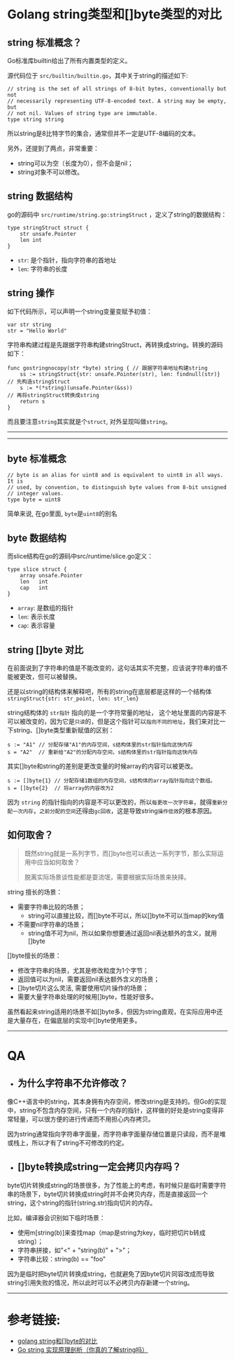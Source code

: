 # Golang string类型和[]byte类型的对比

## **string 标准概念？**

Go标准库builtin给出了所有内置类型的定义。 

源代码位于 `src/builtin/builtin.go`，其中关于string的描述如下:
```
// string is the set of all strings of 8-bit bytes, conventionally but not
// necessarily representing UTF-8-encoded text. A string may be empty, but
// not nil. Values of string type are immutable.
type string string
```
所以string是8比特字节的集合，通常但并不一定是UTF-8编码的文本。

另外，还提到了两点，非常重要：
- string可以为空（长度为0），但不会是nil；
- string对象不可以修改。

## **string 数据结构**
go的源码中 `src/runtime/string.go:stringStruct` ，定义了string的数据结构：

```
type stringStruct struct {
    str unsafe.Pointer
    len int
}
```

- `str`: 是个指针，指向字符串的首地址
- `len`: 字符串的长度

## **string 操作**

如下代码所示，可以声明一个string变量变赋予初值：
```
var str string
str = "Hello World"
```
字符串构建过程是先跟据字符串构建stringStruct，再转换成string。转换的源码如下：
```
func gostringnocopy(str *byte) string { // 跟据字符串地址构建string
	ss := stringStruct{str: unsafe.Pointer(str), len: findnull(str)} // 先构造stringStruct
	s := *(*string)(unsafe.Pointer(&ss))                             // 再将stringStruct转换成string
	return s
}
```
而且要注意`string`其实就是个`struct`, 对外呈现叫做`string`。

---
---

## **byte 标准概念**
```
// byte is an alias for uint8 and is equivalent to uint8 in all ways. It is
// used, by convention, to distinguish byte values from 8-bit unsigned
// integer values.
type byte = uint8
```
简单来说, 在go里面, `byte`是`uint8`的别名
## **byte 数据结构**

而slice结构在go的源码中src/runtime/slice.go定义：

```
type slice struct {
	array unsafe.Pointer
	len   int
	cap   int
}
```
- `array`: 是数组的指针
- `len`: 表示长度
- `cap`: 表示容量


## **string []byte 对比**
在前面说到了字符串的值是不能改变的，这句话其实不完整，应该说字符串的值不能被更改，但可以被替换。

 还是以string的结构体来解释吧，所有的string在底层都是这样的一个结构体 `stringStruct{str: str_point, len: str_len}`
 
 string结构体的 `str指针` 指向的是一个字符常量的地址， 这个地址里面的内容是不可以被改变的，因为它是`只读`的，但是这个指针可以`指向不同的地址`，我们来对比一下string、[]byte类型重新赋值的区别：

```
s := "A1" // 分配存储"A1"的内存空间，s结构体里的str指针指向这快内存
s = "A2"  // 重新给"A2"的分配内存空间，s结构体里的str指针指向这快内存
```

其实[]byte和string的差别是更改变量的时候array的内容可以被更改。

```
s := []byte{1} // 分配存储1数组的内存空间，s结构体的array指针指向这个数组。
s = []byte{2}  // 将array的内容改为2
```

因为 `string` 的指针指向的内容是不可以更改的，所以`每更改一次字符串`，就得`重新分配一次内存`，`之前分配的空间`还得由`gc回收`，这是导致string`操作低效`的根本原因。

## **如何取舍？**

> 既然string就是一系列字节，而[]byte也可以表达一系列字节，那么实际运用中应当如何取舍？
> 
> 脱离实际场景谈性能都是耍流氓，需要根据实际场景来抉择。

string 擅长的场景：

- 需要字符串比较的场景；
    - string可以直接比较，而[]byte不可以，所以[]byte不可以当map的key值
- 不需要nil字符串的场景；
    - string值不可为nil，所以如果你想要通过返回nil表达额外的含义，就用[]byte

[]byte擅长的场景：

- 修改字符串的场景，尤其是修改粒度为1个字节；
- 返回值可以为nil，需要返回nil表达额外含义的场景；
- []byte切片这么灵活, 需要使用切片操作的场景；
- 需要大量字符串处理的时候用[]byte，性能好很多。

虽然看起来string适用的场景不如[]byte多，但因为string直观，在实际应用中还是大量存在，在偏底层的实现中[]byte使用更多。

---

# QA
- ## 为什么字符串不允许修改？

像C++语言中的string，其本身拥有内存空间，修改string是支持的。但Go的实现中，string不包含内存空间，只有一个内存的指针，这样做的好处是string变得非常轻量，可以很方便的进行传递而不用担心内存拷贝。

因为string通常指向字符串字面量，而字符串字面量存储位置是只读段，而不是堆或栈上，所以才有了string不可修改的约定。

- ## []byte转换成string一定会拷贝内存吗？

byte切片转换成string的场景很多，为了性能上的考虑，有时候只是临时需要字符串的场景下，byte切片转换成string时并不会拷贝内存，而是直接返回一个string，这个string的指针(string.str)指向切片的内存。

比如，编译器会识别如下临时场景：

- 使用m[string(b)]来查找map（map是string为key，临时把切片b转成string）；
- 字符串拼接，如"<" + "string(b)" + ">"；
- 字符串比较：string(b) == "foo"

因为是临时把byte切片转换成string，也就避免了因byte切片同容改成而导致string引用失败的情况，所以此时可以不必拷贝内存新建一个string。

---

# 参考链接:
- [golang string和[]byte的对比
](https://www.cnblogs.com/zhangboyu/p/7623712.html)
- [Go string 实现原理剖析（你真的了解string吗）](https://my.oschina.net/renhc/blog/3019849)